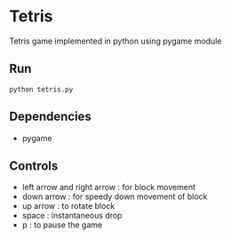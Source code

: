 # Tetris
Tetris game implemented in python using pygame module

## Run
`python tetris.py`

## Dependencies
- pygame

## Controls
- left arrow and right arrow : for block movement
- down arrow : for speedy down movement of block
- up arrow : to rotate block
- space : instantaneous	drop
- p : to pause the game
